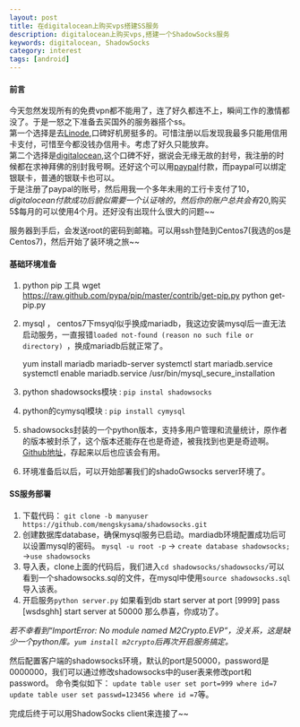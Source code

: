 ```yaml
---
layout: post
title: 在digitalocean上购买vps搭建SS服务
description: digitalocean上购买vps,搭建一个ShadowSocks服务
keywords: digitalocean, ShadowSocks
category: interest
tags: [android]
---
```


#### 前言
今天忽然发现所有的免费vpn都不能用了，连了好久都连不上，瞬间工作的激情都没了。于是一怒之下准备去买国外的服务器搭个ss。  
第一个选择是去[Linode](https://www.linode.com/),口碑好机房挺多的。可惜注册以后发现我最多只能用信用卡支付，可惜至今都没钱办信用卡。考虑了好久只能放弃。  
第二个选择是[digitalocean](https://www.digitalocean.com/),这个口碑不好，据说会无缘无故的封号，我注册的时候都在求神拜佛的别封我号啊。还好这个可以用[paypal](https://www.paypal.com)付款，而paypal可以绑定银联卡，普通的银联卡也可以。  
于是注册了paypal的账号，然后用我一个多年未用的工行卡支付了10$，digitalocean付款成功后貌似需要一个认证啥的，然后你的账户总共会有20$,购买5$每月的可以使用4个月。还好没有出现什么很大的问题~~

服务器到手后，会发送root的密码到邮箱。可以用ssh登陆到Centos7(我选的os是Centos7)，然后开始了装环境之旅~~

#### 基础环境准备
1. python pip 工具
wget https://raw.github.com/pypa/pip/master/contrib/get-pip.py
python get-pip.py

2. mysql ， centos7下msyql似乎换成mariadb，我这边安装mysql后一直无法启动服务，一直报错`loaded not-found (reason no such file or directory) `，换成mariadb后就正常了。

    yum install mariadb mariadb-server
    systemctl start mariadb.service
    systemctl enable mariadb.service
    /usr/bin/mysql_secure_installation

3. python shadowsocks模块 : `pip instal shadowsocks`  

4. python的cymysql模块 : `pip install cymysql`

5. shadowsocks封装的一个python版本，支持多用户管理和流量统计，原作者的版本被封杀了，这个版本还能存在也是奇迹，被我找到也更是奇迹啊。  
 [Github地址](https://github.com/mengskysama/shadowsocks/tree/manyuser)，存起来以后也应该会有用。

6. 环境准备后以后，可以开始部署我们的shadoGwsocks server环境了。

#### SS服务部署
1. 下载代码：
`git clone -b manyuser https://github.com/mengskysama/shadowsocks.git`
2. 创建数据库database，确保mysql服务已启动。mardiadb环境配置成功后可以设置mysql的密码。
   `mysql -u root -p` -> `create database shadowsocks;` ->`use shadowsocks`
3. 导入表，clone上面的代码后，我们进入`cd shadowsocks/shadowsocks/`可以看到一个shadowsocks.sql的文件，在mysql中使用`source shadowsocks.sql`导入该表。
4. 开启服务`python server.py`
如果看到db start server at port [9999] pass [wsdsghh]
start server at 50000
那么恭喜，你成功了。

*若不幸看到“ImportError: No module named M2Crypto.EVP”，没关系，这是缺少一个python库。`yum install m2crypto`后再次开启服务搞定。*


然后配置客户端的shadowsocks环境，默认的port是50000，password是0000000，我们可以通过修改shadowsocks中的user表来修改port和password。
命令类似如下：
`update table user set port=999 where id=7`  
`update table user set passwd=123456 where id =7`等。

完成后终于可以用ShadowSocks client来连接了~~
